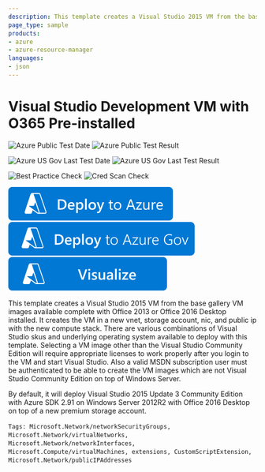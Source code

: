 ```yaml
---
description: This template creates a Visual Studio 2015 VM from the base gallery VM images available.  It creates the VM in a new vnet, storage account, nic, and public ip with the new compute stack.
page_type: sample
products:
- azure
- azure-resource-manager
languages:
- json
---
```

# Visual Studio Development VM with O365 Pre-installed

![Azure Public Test Date](https://azurequickstartsservice.blob.core.windows.net/badges/application-workloads/visualstudio/visual-studio-dev-vm-o365/PublicLastTestDate.svg)
![Azure Public Test Result](https://azurequickstartsservice.blob.core.windows.net/badges/application-workloads/visualstudio/visual-studio-dev-vm-o365/PublicDeployment.svg)

![Azure US Gov Last Test Date](https://azurequickstartsservice.blob.core.windows.net/badges/application-workloads/visualstudio/visual-studio-dev-vm-o365/FairfaxLastTestDate.svg)
![Azure US Gov Last Test Result](https://azurequickstartsservice.blob.core.windows.net/badges/application-workloads/visualstudio/visual-studio-dev-vm-o365/FairfaxDeployment.svg)

![Best Practice Check](https://azurequickstartsservice.blob.core.windows.net/badges/application-workloads/visualstudio/visual-studio-dev-vm-o365/BestPracticeResult.svg)
![Cred Scan Check](https://azurequickstartsservice.blob.core.windows.net/badges/application-workloads/visualstudio/visual-studio-dev-vm-o365/CredScanResult.svg)

[![Deploy To Azure](https://raw.githubusercontent.com/Azure/azure-quickstart-templates/master/1-CONTRIBUTION-GUIDE/images/deploytoazure.svg?sanitize=true)](https://portal.azure.com/#create/Microsoft.Template/uri/https%3A%2F%2Fraw.githubusercontent.com%2FAzure%2Fazure-quickstart-templates%2Fmaster%2Fapplication-workloads%2Fvisualstudio%2Fvisual-studio-dev-vm-o365%2Fazuredeploy.json)
[![Deploy To Azure US Gov](https://raw.githubusercontent.com/Azure/azure-quickstart-templates/master/1-CONTRIBUTION-GUIDE/images/deploytoazuregov.svg?sanitize=true)](https://portal.azure.us/#create/Microsoft.Template/uri/https%3A%2F%2Fraw.githubusercontent.com%2FAzure%2Fazure-quickstart-templates%2Fmaster%2Fapplication-workloads%2Fvisualstudio%2Fvisual-studio-dev-vm-o365%2Fazuredeploy.json)
[![Visualize](https://raw.githubusercontent.com/Azure/azure-quickstart-templates/master/1-CONTRIBUTION-GUIDE/images/visualizebutton.svg?sanitize=true)](http://armviz.io/#/?load=https%3A%2F%2Fraw.githubusercontent.com%2FAzure%2Fazure-quickstart-templates%2Fmaster%2Fapplication-workloads%2Fvisualstudio%2Fvisual-studio-dev-vm-o365%2Fazuredeploy.json)

This template creates a Visual Studio 2015 VM from the base gallery VM images available complete with Office 2013 or Office 2016 Desktop installed.  It creates the VM in a new vnet, storage account, nic, and public ip with the new compute stack. There are various combinations of Visual Studio skus and underlying operating system available to deploy with this template.  Selecting a VM image other than the Visual Studio Community Edition will require appropriate licenses to work properly after you login to the VM and start Visual Studio. Also a valid MSDN subscription user must be authenticated to be able to create the VM images which are not Visual Studio Community Edition on top of Windows Server.

By default, it will deploy Visual Studio 2015 Update 3 Community Edition with Azure SDK 2.91 on Windows Server 2012R2 with Office 2016 Desktop on top of a new premium storage account.

`Tags: Microsoft.Network/networkSecurityGroups, Microsoft.Network/virtualNetworks, Microsoft.Network/networkInterfaces, Microsoft.Compute/virtualMachines, extensions, CustomScriptExtension, Microsoft.Network/publicIPAddresses`

